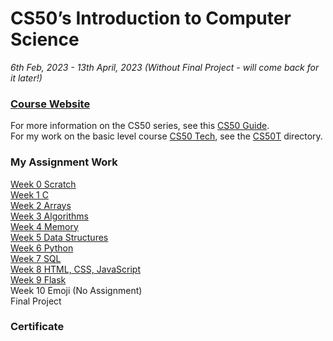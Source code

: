 # CS50’s Introduction to Computer Science 
*6th Feb, 2023 - 13th April, 2023 (Without Final Project - will come back for it later!)*

### [Course Website](https://cs50.harvard.edu/x/2023/)  
For more information on the CS50 series, see this [CS50 Guide](https://www.classcentral.com/report/harvard-cs50-guide/).  
For my work on the basic level course [CS50 Tech](https://cs50.harvard.edu/technology/2017/), see the [CS50T](CS50T) directory. 

### My Assignment Work

[Week 0 Scratch](Week0)  
[Week 1 C](Week1)  
[Week 2 Arrays](Week2)  
[Week 3 Algorithms](Week3)  
[Week 4 Memory](Week4)  
[Week 5 Data Structures](Week5)  
[Week 6 Python](Week6)  
[Week 7 SQL](Week7)  
[Week 8 HTML, CSS, JavaScript](Week8)  
[Week 9 Flask](Week9)  
Week 10 Emoji (No Assignment)  
Final Project

### Certificate
